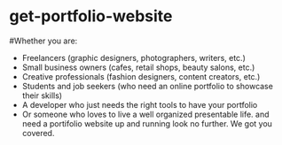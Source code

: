 # get-portfolio-website

#Whether you are:
- Freelancers (graphic designers, photographers, writers, etc.)
- Small business owners (cafes, retail shops, beauty salons, etc.)
- Creative professionals (fashion designers, content creators, etc.)
- Students and job seekers (who need an online portfolio to showcase their skills)
- A developer who just needs the right tools to have your portfolio
- Or someone who loves to live a well organized presentable life.
and need a portifolio website up and running look no further. We got you covered.

